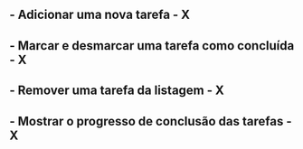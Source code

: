 ## - Adicionar uma nova tarefa - X
## - Marcar e desmarcar uma tarefa como concluída - X
## - Remover uma tarefa da listagem - X
## - Mostrar o progresso de conclusão das tarefas - X